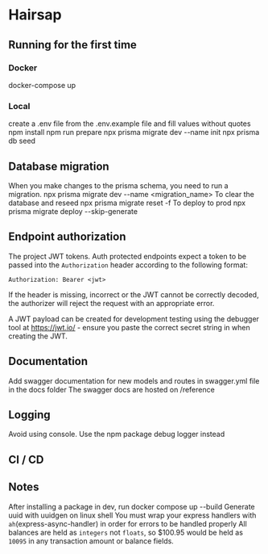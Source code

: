 # Hairsap

## Running for the first time 
### Docker
docker-compose up
### Local
create a .env file from the .env.example file and fill values without quotes
npm install
npm run prepare
npx prisma migrate dev --name init
npx prisma db seed

## Database migration
When you make changes to the  prisma schema, you need to run a migration.
npx prisma migrate dev --name <migration_name>
To clear the database and reseed
npx prisma migrate reset -f
To deploy to prod
npx prisma migrate deploy --skip-generate

## Endpoint authorization

The project JWT tokens. Auth protected endpoints expect a token to be passed into the `Authorization` header according to the following format:

`Authorization: Bearer <jwt>`

If the header is missing, incorrect or the JWT cannot be correctly decoded, the authorizer will reject the request with an appropriate error.

A JWT payload can be created for development testing using the debugger tool at https://jwt.io/ - ensure you paste the correct secret string in when creating the JWT.


## Documentation
Add swagger documentation for new models and routes in swagger.yml file in the docs folder
The swagger docs are hosted on /reference

## Logging
Avoid using console. Use the npm package debug logger instead

## CI / CD


## Notes
After installing a package in dev, run docker compose up --build
Generate uuid with uuidgen on linux shell
You must wrap your express handlers with ```ah```(express-async-handler) in order for errors to be handled properly
All balances are held as `integers` not `floats`, so $100.95 would be held as `10095` in any transaction amount or balance fields.